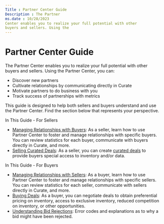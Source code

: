 ```yaml
---
Title : Partner Center Guide
Description : The Partner
ms.date : 10/28/2023
Center enables you to realize your full potential with other
buyers and sellers. Using the
---
```



# Partner Center Guide



The Partner
Center enables you to realize your full potential with other
buyers and sellers. Using the
Partner Center, you can:

- Discover new partners
- Cultivate relationships by communicating directly in
  Curate
- Motivate partners to do business with you
- Track success of partnerships with metrics

This guide is designed to help both sellers and buyers understand and
use the Partner Center. Find the
section below that represents your perspective.

>

In This Guide - For Sellers

- <a href="managing-relationships-with-buyers.md" class="xref">Managing
  Relationships with Buyers</a>: As a seller, learn how to use Partner
  Center to foster and manage relationships with specific buyers. You
  can review statistics for each buyer, communicate with buyers directly
  in Curate, and more.
- <a href="selling-curated-deals.md" class="xref">Selling Curated
  Deals</a>: As a seller, you can create
  <a href="curated-deals.md" class="xref">curated deals</a> to provide
  buyers special access to inventory and/or data.



In This Guide - For Buyers

- <a href="managing-relationships-with-sellers.md" class="xref">Managing
  Relationships with Sellers</a>: As a buyer, learn how to use Partner
  Center to foster and manage relationships with specific sellers. You
  can review statistics for each seller, communicate with sellers
  directly in Curate, and more.
- <a href="buying-deals.md" class="xref">Buying Deals</a>: As a buyer,
  you can negotiate deals to obtain preferential pricing on inventory,
  access to exclusive inventory, reduced competition on inventory, or
  other opportunities.
- <a href="understanding-bid-rejections.md" class="xref">Understanding
  Bid Rejections</a>: Error codes and explanations as to why a bid might
  have been rejected.




